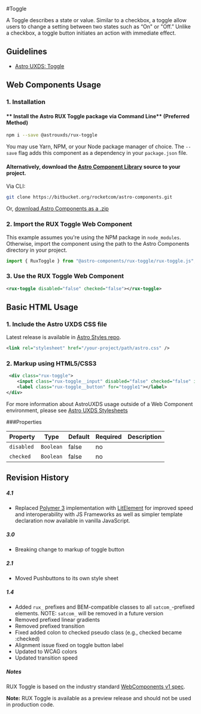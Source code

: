 #Toggle

A Toggle describes a state or value. Similar to a checkbox, a toggle allow users to change a setting between two states such as “On" or "Off.” Unlike a checkbox, a toggle button initiates an action with immediate effect.


## Guidelines

* [Astro UXDS: Toggle](http://www.astrouxds.com/library/toggle)


## Web Components Usage

### 1. Installation
#### ** Install the Astro RUX Toggle package via Command Line** (Preferred Method)

```sh
npm i --save @astrouxds/rux-toggle
```

You may use Yarn, NPM, or your Node package manager of choice. The `--save` flag adds this component as a dependency in your `package.json` file.


#### **Alternatively**, download the [Astro Component Library](https://bitbucket.org/rocketcom/astro-components/src/master/) source to your project.
Via CLI: 

```sh
git clone https://bitbucket.org/rocketcom/astro-components.git
```

Or, [download Astro Components as a .zip](https://bitbucket.org/rocketcom/astro-components/get/master.zip)


### 2. Import the RUX Toggle Web Component
This example assumes you're using the NPM package in `node_modules`. Otherwise, import the component using the path to the Astro Components directory in your project.

```javascript
import { RuxToggle } from "@astro-components/rux-toggle/rux-toggle.js";
```
### 3. Use the RUX Toggle Web Component

```xml
<rux-toggle disabled="false" checked="false"></rux-toggle>
```


## Basic HTML Usage
### 1. Include the Astro UXDS CSS file
Latest release is available in [Astro Styles repo](https://bitbucket.org/rocketcom/astro-styles/src/master/). 

```xml
<link rel="stylesheet" href="/your-project/path/astro.css" />
```
### 2. Markup using HTML5/CSS3

```xml
 <div class="rux-toggle">
    <input class="rux-toggle__input" disabled="false" checked="false" id="toggle1" type="checkbox">
    <label class="rux-toggle__button" for="toggle1"></label>
</div>
```

For more information about AstroUXDS usage outside of a Web Component environment, please see [Astro UXDS Stylesheets](https://bitbucket.org/rocketcom/astro-styles)


###Properties

| Property          | Type      | Default | Required | Description                                             |
| ----------------- | --------- | ------- | -------- | ------------------------------------------------------- |
| `disabled`        | `Boolean` | false      | no    | |
| `checked`         | `Boolean` | false      | no    | |



## Revision History
##### **4.1**
- Replaced [Polymer 3](https://www.polymer-project.org) implementation with [LitElement](https://lit-element.polymer-project.org/) for improved speed and interoperability with JS Frameworks as well as simpler template declaration now available in vanilla JavaScript.

##### **3.0**

- Breaking change to markup of toggle button

##### **2.1**

- Moved Pushbuttons to its own style sheet

##### **1.4**

- Added `rux_` prefixes and BEM-compatible classes to all `satcom_`-prefixed elements. NOTE: `satcom_` will be removed in a future version
- Removed prefixed linear gradients
- Removed prefixed transition
- Fixed added colon to checked pseudo class (e.g., checked became :checked)
- Alignment issue fixed on toggle button label
- Updated to WCAG colors
- Updated transition speed

##### Notes
RUX Toggle is based on the industry standard [WebComponents v1 spec](https://html.spec.whatwg.org/multipage/custom-elements.html).

**Note:** RUX Toggle is available as a preview release and should not be used in production code.

